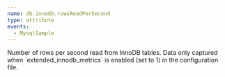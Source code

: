 ```yaml
---
name: db.innodb.rowsReadPerSecond
type: attribute
events:
  - MysqlSample
---
```


Number of rows per second read from InnoDB tables. Data only captured when \`extended\_innodb\_metrics\` is enabled (set to 1) in the configuration file.